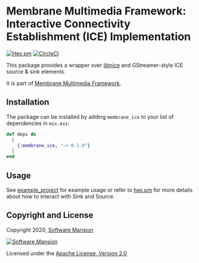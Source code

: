 # Membrane Multimedia Framework: Interactive Connectivity Establishment (ICE) Implementation

[![Hex.pm](https://img.shields.io/hexpm/v/membrane_ice_plugin.svg)](https://hex.pm/packages/membrane_ice_plugin)
[![CircleCI](https://circleci.com/gh/membraneframework/membrane_ice_plugin.svg?style=svg)](https://circleci.com/gh/membraneframework/membrane_ice_plugin)

This package provides a wrapper over [libnice] and GStreamer-style ICE source & sink elements.

It is part of [Membrane Multimedia Framework](https://membraneframework.org).

## Installation

The package can be installed by adding `membrane_ice` to your list of dependencies in `mix.exs`:

```elixir
def deps do
  [
    {:membrane_ice, "~> 0.1.0"}
  ]
end
```

## Usage

See [example_project](examples/example_project) for example usage or refer to
[hex.pm](https://hex.pm/packages/membrane_ice_plugin) for more details about how to interact with
Sink and Source.

## Copyright and License

Copyright 2020, [Software Mansion](https://swmansion.com/?utm_source=git&utm_medium=readme&utm_campaign=membrane_ice)

[![Software Mansion](https://logo.swmansion.com/logo?color=white&variant=desktop&width=200&tag=membrane-github)](https://swmansion.com/?utm_source=git&utm_medium=readme&utm_campaign=membrane_ice)

Licensed under the [Apache License, Version 2.0](LICENSE)

[libnice]: https://libnice.freedesktop.org/
